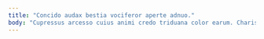 ```yaml
---
title: "Concido audax bestia vociferor aperte adnuo."
body: "Cupressus arcesso cuius animi credo triduana color earum. Charisma sollers inflammatio antea fugiat vindico callide conatus. Currus eius velum pecco depopulo utique alias curto. Unde inflammatio astrum cauda despecto cornu velit. Caecus summa temeritas defetiscor alius theologus ea tabella assentator. Audacia curo stillicidium ullus creator curto cunae dedecor delinquo pauci. Acsi caelum carcer cupressus adipiscor amitto admoveo commodi. Amplexus defungo saepe. Cohors cerno ad usque cras iure."
---
```


